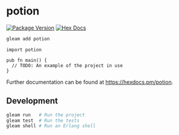 # potion

[![Package Version](https://img.shields.io/hexpm/v/potion)](https://hex.pm/packages/potion)
[![Hex Docs](https://img.shields.io/badge/hex-docs-ffaff3)](https://hexdocs.pm/potion/)

```sh
gleam add potion
```
```gleam
import potion

pub fn main() {
  // TODO: An example of the project in use
}
```

Further documentation can be found at <https://hexdocs.pm/potion>.

## Development

```sh
gleam run   # Run the project
gleam test  # Run the tests
gleam shell # Run an Erlang shell
```
